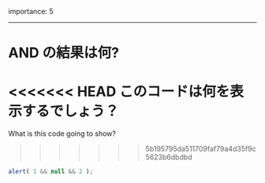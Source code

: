 importance: 5

---

# AND の結果は何?

<<<<<<< HEAD
このコードは何を表示するでしょう？
=======
What is this code going to show?
>>>>>>> 5b195795da511709faf79a4d35f9c5623b6dbdbd

```js
alert( 1 && null && 2 );
```
